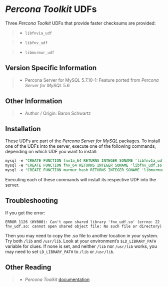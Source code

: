 # *Percona Toolkit* UDFs

Three *Percona Toolkit* UDFs that provide faster checksums are provided:

> 
> * `libfnv1a_udf`


> * `libfnv_udf`


> * `libmurmur_udf`

## Version Specific Information

> 
> * Percona Server for MySQL 5.7.10-1:
> Feature ported from *Percona Server for MySQL* 5.6

## Other Information

> 
> * Author / Origin:
> Baron Schwartz

## Installation

These UDFs are part of the *Percona Server for MySQL* packages. To install one of the UDFs into the server, execute one of the following commands, depending on which UDF you want to install:

```sql
mysql -e "CREATE FUNCTION fnv1a_64 RETURNS INTEGER SONAME 'libfnv1a_udf.so'"
mysql -e "CREATE FUNCTION fnv_64 RETURNS INTEGER SONAME 'libfnv_udf.so'"
mysql -e "CREATE FUNCTION murmur_hash RETURNS INTEGER SONAME 'libmurmur_udf.so'"
```

Executing each of these commands will install its respective UDF into the server.

## Troubleshooting

If you get the error:

```text
ERROR 1126 (HY000): Can't open shared library 'fnv_udf.so' (errno: 22 fnv_udf.so: cannot open shared object file: No such file or directory)
```

Then you may need to copy the .so file to another location in your system. Try both `/lib` and `/usr/lib`. Look at your environment’s `$LD_LIBRARY_PATH` variable for clues. If none is set, and neither `/lib` nor `/usr/lib` works, you may need to set `LD_LIBRARY_PATH` to `/lib` or `/usr/lib`.

## Other Reading

> 
> * *Percona Toolkit* [documentation](http://www.percona.com/doc/percona-toolkit/)
